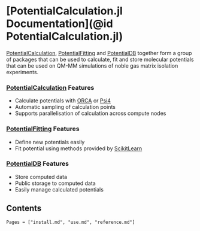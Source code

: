 # [PotentialCalculation.jl Documentation](@id PotentialCalculation.jl)


[PotentialCalculation](https://github.com/MatrixLabTools/PotentialCalculation.jl),
[PotentialFitting](https://github.com/MatrixLabTools/PotentialFitting.jl)
and [PotentialDB](https://github.com/MatrixLabTools/PotentialDB.jl) together
form a group of packages that can be used to calculate, fit and store molecular
potentials that can be used on QM-MM simulations of noble gas matrix isolation
experiments.

### [PotentialCalculation](https://github.com/MatrixLabTools/PotentialCalculation.jl) Features

- Calculate potentials with [ORCA](https://orcaforum.kofo.mpg.de) or [Psi4](http://www.psicode.org/)
- Automatic sampling of calculation points
- Supports parallelisation of calculation across compute nodes

### [PotentialFitting](https://github.com/MatrixLabTools/PotentialFitting.jl) Features

- Define new potentials easily
- Fit potential using methods provided by [ScikitLearn](https://github.com/cstjean/ScikitLearn.jl/)

### [PotentialDB](https://github.com/MatrixLabTools/PotentialDB.jl) Features

- Store computed data
- Public storage to computed data
- Easily manage calculated potentials


## Contents

```@contents
Pages = ["install.md", "use.md", "reference.md"]
```
